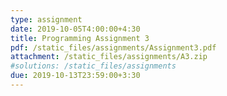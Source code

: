 ```yaml
---
type: assignment
date: 2019-10-05T4:00:00+4:30
title: Programming Assignment 3
pdf: /static_files/assignments/Assignment3.pdf
attachment: /static_files/assignments/A3.zip
#solutions: /static_files/assignments
due: 2019-10-13T23:59:00+3:30
---
```

